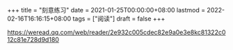 +++
title = "刻意练习"
date = 2021-01-25T00:00:00+08:00
lastmod = 2022-02-16T16:16:15+08:00
tags = ["阅读"]
draft = false
+++

<https://weread.qq.com/web/reader/2e932c005cdec82e9a0e3e8kc81322c012c81e728d9d180>